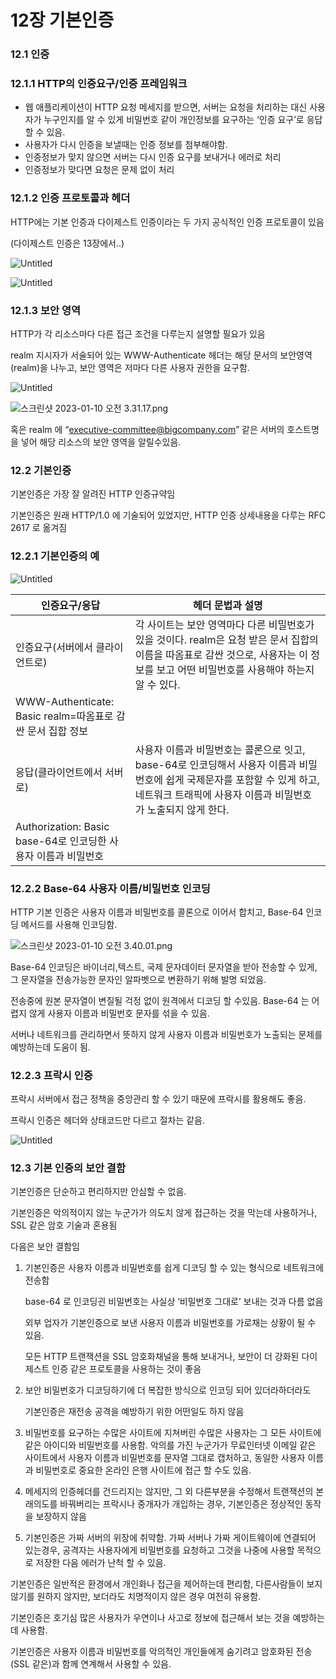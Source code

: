 # 12장 기본인증

### 12.1 인증

### 12.1.1 HTTP의 인증요구/인증 프레임워크

- 웹 애플리케이션이 HTTP 요청 메세지를 받으면, 서버는 요청을 처리하는 대신 사용자가 누구인지를 알 수 있게 비밀번호 같이 개인정보를 요구하는 ‘인증 요구’로 응답할 수 있음.
- 사용자가 다시 인증을 보낼때는 인증 정보를 첨부해야함.
- 인증정보가 맞지 않으면 서버는 다시 인증 요구를 보내거나 에러로 처리
- 인증정보가 맞다면 요청은 문제 없이 처리

### 12.1.2 인증 프로토콜과 헤더

HTTP에는 기본 인증과 다이제스트 인증이라는 두 가지 공식적인 인증 프로토콜이 있음

(다이제스트 인증은 13장에서..)

![Untitled](12%E1%84%8C%E1%85%A1%E1%86%BC%20%E1%84%80%E1%85%B5%E1%84%87%E1%85%A9%E1%86%AB%E1%84%8B%E1%85%B5%E1%86%AB%E1%84%8C%E1%85%B3%E1%86%BC%20341043f41b9d45af996a866b50710627/Untitled.png)

![Untitled](12%E1%84%8C%E1%85%A1%E1%86%BC%20%E1%84%80%E1%85%B5%E1%84%87%E1%85%A9%E1%86%AB%E1%84%8B%E1%85%B5%E1%86%AB%E1%84%8C%E1%85%B3%E1%86%BC%20341043f41b9d45af996a866b50710627/Untitled%201.png)

### 12.1.3 보안 영역

HTTP가 각 리소스마다 다른 접근 조건을 다루는지 설명할 필요가 있음

realm 지시자가 서술되어 있는 WWW-Authenticate 헤더는 해당 문서의 보안영역(realm)을 나누고, 보안 영역은 저마다 다른 사용자 권한을 요구함.

![Untitled](12%E1%84%8C%E1%85%A1%E1%86%BC%20%E1%84%80%E1%85%B5%E1%84%87%E1%85%A9%E1%86%AB%E1%84%8B%E1%85%B5%E1%86%AB%E1%84%8C%E1%85%B3%E1%86%BC%20341043f41b9d45af996a866b50710627/Untitled%202.png)

![스크린샷 2023-01-10 오전 3.31.17.png](12%E1%84%8C%E1%85%A1%E1%86%BC%20%E1%84%80%E1%85%B5%E1%84%87%E1%85%A9%E1%86%AB%E1%84%8B%E1%85%B5%E1%86%AB%E1%84%8C%E1%85%B3%E1%86%BC%20341043f41b9d45af996a866b50710627/%25E1%2584%2589%25E1%2585%25B3%25E1%2584%258F%25E1%2585%25B3%25E1%2584%2585%25E1%2585%25B5%25E1%2586%25AB%25E1%2584%2589%25E1%2585%25A3%25E1%2586%25BA_2023-01-10_%25E1%2584%258B%25E1%2585%25A9%25E1%2584%258C%25E1%2585%25A5%25E1%2586%25AB_3.31.17.png)

혹은 realm 에 “executive-committee@bigcompany.com” 같은 서버의 호스트명을 넣어 해당 리소스의 보안 영역을 알릴수있음.

### 12.2 기본인증

기본인증은 가장 잘 알려진 HTTP 인증규약임

기본인증은 원래 HTTP/1.0 에 기술되어 있었지만, HTTP 인증 상세내용을 다루는 RFC 2617 로 옮겨짐

### 12.2.1 기본인증의 예

![Untitled](12%E1%84%8C%E1%85%A1%E1%86%BC%20%E1%84%80%E1%85%B5%E1%84%87%E1%85%A9%E1%86%AB%E1%84%8B%E1%85%B5%E1%86%AB%E1%84%8C%E1%85%B3%E1%86%BC%20341043f41b9d45af996a866b50710627/Untitled%201.png)

| 인증요구/응답 | 헤더 문법과 설명 |
| --- | --- |
| 인증요구(서버에서 클라이언트로) | 각 사이트는 보안 영역마다 다른 비밀번호가 있을 것이다. realm은 요청 받은 문서 집합의 이름을 따옴표로 감싼 것으로, 사용자는 이 정보를 보고 어떤 비밀번호를 사용해야 하는지 알 수 있다.
WWW-Authenticate: Basic realm=따옴표로 감싼 문서 집합 정보 |
| 응답(클라이언트에서 서버로) | 사용자 이름과 비밀번호는 콜론으로 잇고, base-64로 인코딩해서 사용자 이름과 비밀번호에 쉽게 국제문자를 포함할 수 있게 하고, 네트워크 트래픽에 사용자 이름과 비밀번호가 노출되지 않게 한다.
Authorization: Basic base-64로 인코딩한 사용자 이름과 비밀번호 |

### 12.2.2 Base-64 사용자 이름/비밀번호 인코딩

 HTTP 기본 인증은 사용자 이름과 비밀번호를 콜론으로 이어서 합치고, Base-64 인코딩 메서드를 사용해 인코딩함.

![스크린샷 2023-01-10 오전 3.40.01.png](12%E1%84%8C%E1%85%A1%E1%86%BC%20%E1%84%80%E1%85%B5%E1%84%87%E1%85%A9%E1%86%AB%E1%84%8B%E1%85%B5%E1%86%AB%E1%84%8C%E1%85%B3%E1%86%BC%20341043f41b9d45af996a866b50710627/%25E1%2584%2589%25E1%2585%25B3%25E1%2584%258F%25E1%2585%25B3%25E1%2584%2585%25E1%2585%25B5%25E1%2586%25AB%25E1%2584%2589%25E1%2585%25A3%25E1%2586%25BA_2023-01-10_%25E1%2584%258B%25E1%2585%25A9%25E1%2584%258C%25E1%2585%25A5%25E1%2586%25AB_3.40.01.png)

Base-64 인코딩은 바이너리,텍스트, 국제 문자데이터 문자열을 받아 전송할 수 있게, 그 문자열을 전송가능한 문자인 알파벳으로 변환하기 위해 발명 되었음. 

전송중에 원본 문자열이 변질될 걱정 없이 원격에서 디코딩 할 수있음.
Base-64 는 어렵지 않게 사용자 이름과 비밀번호 문자를 섞을 수 있음. 

서버나 네트워크를 관리하면서 뜻하지 않게 사용자 이름과 비밀번호가 노출되는 문제를 예방하는데 도움이 됨.

### 12.2.3 프락시 인증

프락시 서버에서 접근 정책을 중앙관리 할 수 있기 때문에 프락시를 활용해도 좋음.

프락시 인증은 헤더와 상태코드만 다르고 절차는 같음.

![Untitled](12%E1%84%8C%E1%85%A1%E1%86%BC%20%E1%84%80%E1%85%B5%E1%84%87%E1%85%A9%E1%86%AB%E1%84%8B%E1%85%B5%E1%86%AB%E1%84%8C%E1%85%B3%E1%86%BC%20341043f41b9d45af996a866b50710627/Untitled%203.png)

### 12.3 기본 인증의 보안 결함

기본인증은 단순하고 편리하지만 안심할 수 없음.

기본인증은 악의적이지 않는 누군가가 의도치 않게 접근하는 것을 막는데 사용하거나, SSL 같은 암호 기술과 혼용됨

다음은 보안 결함임

1. 기본인증은 사용자 이름과 비밀번호를 쉽게 디코딩 할 수 있는 형식으로 네트워크에 전송함
    
    base-64 로 인코딩괸 비밀번호는 사실상 ‘비밀번호 그대로’ 보내는 것과 다름 없음
    
    외부 업자가 기본인증으로 보낸 사용자 이름과 비밀번호를 가로채는 상황이 될 수 있음.
    
    모든 HTTP 트랜잭션을 SSL 암호화채널을 통해 보내거나, 보안이 더 강화된 다이제스트 인증 같은 프로토콜을 사용하는 것이 좋음
    
2. 보안 비밀번호가 디코딩하기에 더 복잡한 방식으로 인코딩 되어 있더라하더라도
    
    기본인증은 재전송 공격을 예방하기 위한 어떤일도 하지 않음
    
3. 비밀번호를 요구하는 수많은 사이트에 지쳐버린 수많은 사용자는 그 모든 사이트에 같은 아이디와 비밀번호를 사용함. 악의를 가진 누군가가 무료인터넷 이메일 같은 사이트에서 사용자 이름과 비밀번호를 문자열 그대로 캡처하고, 동일한 사용자 이름과 비밀번호로 중요한 온라인 은행 사이트에 접근 할 수도 있음.

1. 메세지의 인증헤더를 건드리지는 않지만, 그 외 다른부분을 수정해서 트랜잭션의 본래의도를 바꿔버리는 프락시나 중개자가 개입하는 경우, 기본인증은 정상적인 동작을 보장하지 않음

1. 기본인증은 가짜 서버의 위장에 취약함. 가짜 서버나 가짜 게이트웨이에 연결되어 있는경우, 공격자는 사용자에게 비밀번호를 요청하고 그것을 나중에 사용할 목적으로 저장한 다음 에러가 난척 할 수 있음.

기본인증은 일반적은 환경에서 개인화나 접근을 제어하는데 편리함, 다른사람들이 보지 않기를 원하지 않지만, 보더라도 치명적이지 않은 경우 여전히 유용함.

기본인증은 호기심 많은 사용자가 우연이나 사고로 정보에 접근해서 보는 것을 예방하는데 사용함.

기본인증은 사용자 이름과 비밀번호를 악의적인 개인들에게 숨기려고 암호화된 전송(SSL 같은)과 함께 연계해서 사용할 수 있음.